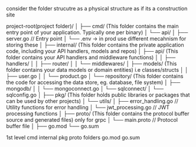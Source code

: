 consider the folder strucutre as a physical structure as if its a construction site

project-root(project folder)/ 
│
├── cmd/ (This folder contains the main entry point of your application. Typically one per binary)
│   └── api/
│       ├── server.go  // Entry point
│	  └── .env -> in prod use different mecahnism for storing these
│
├── internal/ (This folder contains the private application code, including your API handlers, models and repos)
│   ├── api/ (This folder contains your API handlers and middleware functions)
│   │   ├── handlers/
│   │   ├── router/
│   │   └── middlewares/
│   ├── models/ (This folder contains your data models or domain entities) i.e classes/structs
│   │   ├── user.go
│   │   └── product.go
│   └── repository/ (This folder contains the code for accessing the data store, eg. database, file system)
│         ├── mongodb/
│         │   └── mongoconnect.go
│         └── sqlconnect/
│               └── sqlconfig.go
│
├── pkg/ (This folder holds public libraries or packages that can be used by other projects)
│   └── utils/
│       ├── error_handling.go // Utility functions for error handling
│       └── jwt_processing.go  // JWT processing functions
│
├── proto/ (This folder contains the protocol buffer source and generated files) only for grpc
│   └── main.proto // Protocol buffer file
│
├── go.mod
└── go.sum

1st level
cmd 
internal 
pkg 
proto folders 
go.mod
go.sum 